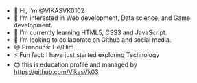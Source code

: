- 👋 Hi, I’m @VIKASVK0102
- 👀 I’m interested in Web development, Data science, and Game development.
- 🌱 I’m currently learning HTML5, CSS3 and JavaScript.
- 💞️ I’m looking to collaborate on Github and social media. 
- 😄 Pronouns: He/Him
- ⚡ Fun fact: I have just started exploring Technology
- 😎 this is education profile and managed by https://github.com/VikasVk03

<!---
VIKASVK0102/VIKASVK0102 is a ✨ special ✨ repository because its `README.md` (this file) appears on your GitHub profile.
You can click the Preview link to take a look at your changes.
--->
